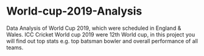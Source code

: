 # World-cup-2019-Analysis
Data Analysis of World  Cup 2019, which were scheduled in England &amp; Wales. ICC Cricket World cup 2019 were 12th World cup, in this project you will find out top stats e.g. top batsman bowler and overall performance of all teams.
